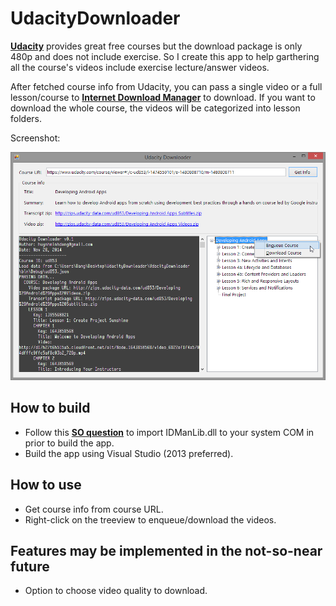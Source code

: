 UdacityDownloader
=================

[**Udacity**](http://www.udacity.com) provides great free courses but the download package is only 480p and does not include exercise. So I create this app to help garthering all the course's videos include exercise lecture/answer videos.

After fetched course info from Udacity, you can pass a single video or a full lesson/course to [**Internet Download Manager**](http://www.internetdownloadmanager.com) to download. If you want to download the whole course, the videos will be categorized into lesson folders.

Screenshot:

![UdacityDownloader v0.0.1](https://raw.githubusercontent.com/dangh/UdacityDownloader/master/screenshot.png)

## How to build ##
- Follow this [**SO question**](http://stackoverflow.com/questions/9150466/idm-internet-download-manager-api-using-c) to import IDManLib.dll to your system COM in prior to build the app.
- Build the app using Visual Studio (2013 preferred).

## How to use ##
- Get course info from course URL.
- Right-click on the treeview to enqueue/download the videos.

## Features may be implemented in the not-so-near future ##
- Option to choose video quality to download.
